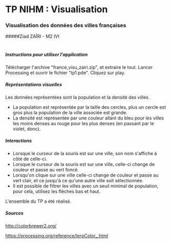 # TP NIHM : Visualisation  
### Visualisation des données des villes françaises
#####Ziad ZAÏRI - M2 IVI

#
##### Instructions pour utiliser l'application
Télécharger l'archive "france\_visu\_zairi.zip", et extraire le tout.
Lancer Processing et ouvrir le fichier "tp1.pde".
Cliquez sur play.

##### Représentations visuelles
Les données représentées sont la population et la densité des villes.

* La population est représentée par la taille des cercles, plus un cercle est gros plus la population de la ville associée est grande.
* La densité est représentée par une couleur allant du bleu pour les villes les moins denses au rouge pour les plus denses (en passant par le violet, donc).

##### Interactions

* Lorsque le curseur de la souris est sur une ville, son nom s'affiche à côté de celle-ci.
* Lorsque le curseur de la souris est sur une ville, celle-ci change de couleur et passe au vert foncé.
* Lorsqu'on clique sur une ville celle-ci change de couleur et passe au vert clair, et ce jusqu'à ce qu'une autre ville soit sélectionnée.
* Il est possible de filtrer les villes avec un seuil minimal de population, pour cela, utilisez les flèches bas et haut.


L'ensemble du TP a été réalisé.

##### Sources
http://colorbrewer2.org/

https://processing.org/reference/lerpColor_.html

